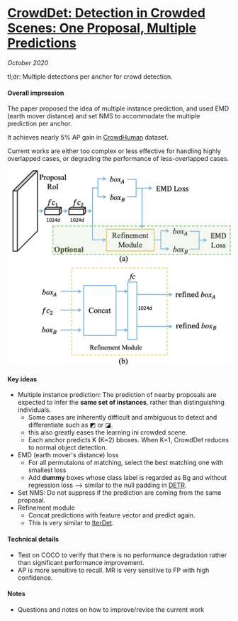 # [CrowdDet: Detection in Crowded Scenes: One Proposal, Multiple Predictions](https://arxiv.org/abs/2003.09163)

_October 2020_

tl;dr: Multiple detections per anchor for crowd detection.

#### Overall impression
The paper proposed the idea of multiple instance prediction, and used EMD (earth mover distance) and set NMS to accommodate the multiple prediction per anchor. 

It achieves nearly 5% AP gain in [CrowdHuman](crowdhuman.md) dataset. 

Current works are either too complex or less effective for handling highly overlapped cases, or degrading the performance of less-overlapped cases.

![](https://github.com/Purkialo/images/blob/master/CrowdDet_arch.jpg?raw=true)

#### Key ideas
- Multiple instance prediction: The prediction of nearby proposals are expected to infer the **same set of instances**, rather than distinguishing individuals. 
	- Some cases are inherently difficult and ambiguous to detect and differentiate such as ◩ or ◪. 
	- this also greatly eases the learning ini crowded scene. 
	- Each anchor predicts K (K=2) bboxes. When K=1, CrowdDet reduces to normal object detection.
- EMD (earth mover's distance) loss
	- For all permutaions of matching, select the best matching one with smallest loss
	- Add **dummy** boxes whose class label is regarded as Bg and without regression loss --> similar to the null padding in [DETR](detr.md).
- Set NMS: Do not suppress if the prediction are coming from the same proposal. 
- Refinement module
	- Concat predictions with feature vector and predict again. 
	- This is very similar to [IterDet](https://arxiv.org/abs/2005.05708).

#### Technical details
- Test on COCO to verify that there is no performance degradation rather than significant performance improvement. 
- AP is more sensitive to recall. MR is very sensitive to FP with high confidence. 

#### Notes
- Questions and notes on how to improve/revise the current work  

